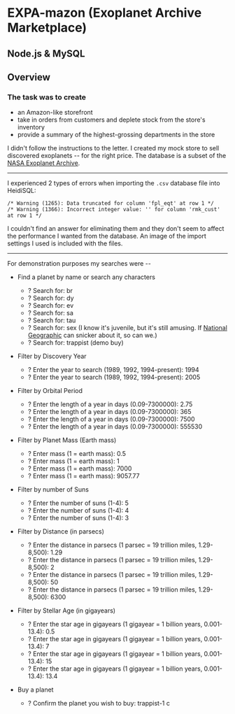# EXPA-mazon (Exoplanet Archive Marketplace)

## Node.js & MySQL

## Overview

### The task was to create 
* an Amazon-like storefront
* take in orders from customers and deplete stock from the store's inventory
* provide a summary of the highest-grossing departments in the store

I didn't follow the instructions to the letter. I created my mock store to sell discovered exoplanets -- for the right price. The database is a subset of the [NASA Exoplanet Archive](https://exoplanetarchive.ipac.caltech.edu/cgi-bin/TblView/nph-tblView?app=ExoTbls&config=compositepars).

- - -

I experienced 2 types of errors when importing the `.csv` database file into HeidiSQL:
```
/* Warning (1265): Data truncated for column 'fpl_eqt' at row 1 */
/* Warning (1366): Incorrect integer value: '' for column 'rmk_cust' at row 1 */
```

I couldn't find an answer for eliminating them and they don't seem to affect the performance I wanted from the database. An image of the import settings I used is included with the files.

- - -

For demonstration purposes my searches were --

* Find a planet by name or search any characters
  * ? Search for: br
  * ? Search for: dy
  * ? Search for: ev
  * ? Search for: sa
  * ? Search for: tau
  * ? Search for: sex (I know it's juvenile, but it's still amusing. If [National Geographic](https://blog.nationalgeographic.org/2010/08/10/sex-c-new-planet-discovered/) can snicker about it, so can we.)
  * ? Search for: trappist (demo buy)

* Filter by Discovery Year
  * ? Enter the year to search (1989, 1992, 1994-present): 1994
  * ? Enter the year to search (1989, 1992, 1994-present): 2005

* Filter by Orbital Period
  * ? Enter the length of a year in days (0.09-7300000): 2.75
  * ? Enter the length of a year in days (0.09-7300000): 365
  * ? Enter the length of a year in days (0.09-7300000): 7500
  * ? Enter the length of a year in days (0.09-7300000): 555530

* Filter by Planet Mass (Earth mass)
  * ? Enter mass (1 = earth mass): 0.5
  * ? Enter mass (1 = earth mass): 1
  * ? Enter mass (1 = earth mass): 7000
  * ? Enter mass (1 = earth mass): 9057.77

* Filter by number of Suns
  * ? Enter the number of suns (1-4): 5
  * ? Enter the number of suns (1-4): 4
  * ? Enter the number of suns (1-4): 3

* Filter by Distance (in parsecs)
  * ? Enter the distance in parsecs (1 parsec = 19 trillion miles, 1.29-8,500): 1.29
  * ? Enter the distance in parsecs (1 parsec = 19 trillion miles, 1.29-8,500): 2
  * ? Enter the distance in parsecs (1 parsec = 19 trillion miles, 1.29-8,500): 50
  * ? Enter the distance in parsecs (1 parsec = 19 trillion miles, 1.29-8,500): 6300

* Filter by Stellar Age (in gigayears)
  * ? Enter the star age in gigayears (1 gigayear = 1 billion years, 0.001-13.4): 0.5
  * ? Enter the star age in gigayears (1 gigayear = 1 billion years, 0.001-13.4): 7
  * ? Enter the star age in gigayears (1 gigayear = 1 billion years, 0.001-13.4): 15
  * ? Enter the star age in gigayears (1 gigayear = 1 billion years, 0.001-13.4): 13.4

* Buy a planet
  * ? Confirm the planet you wish to buy: trappist-1 c

<!-- ### Add To Your Portfolio -->

<!-- After completing the homework please add the piece to your portfolio. Make sure to add a link to your updated portfolio in the comments section of your homework so the TAs can easily ensure you completed this step when they are grading the assignment. To receive an 'A' on any assignment, you must link to it from your portfolio. -->

